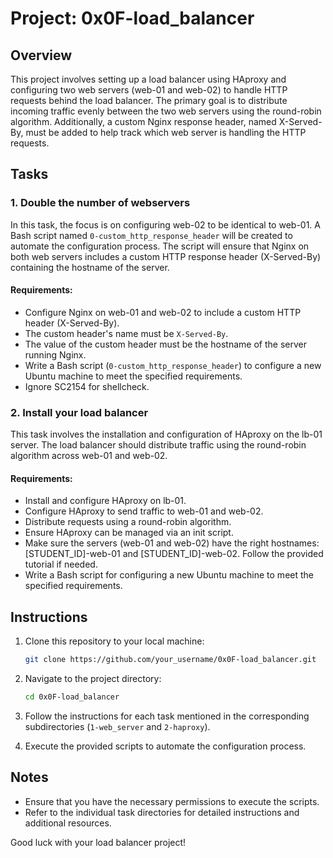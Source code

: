 # Project: 0x0F-load_balancer

## Overview

This project involves setting up a load balancer using HAproxy and configuring two web servers (web-01 and web-02) to handle HTTP requests behind the load balancer. The primary goal is to distribute incoming traffic evenly between the two web servers using the round-robin algorithm. Additionally, a custom Nginx response header, named X-Served-By, must be added to help track which web server is handling the HTTP requests.

## Tasks

### 1. Double the number of webservers

In this task, the focus is on configuring web-02 to be identical to web-01. A Bash script named `0-custom_http_response_header` will be created to automate the configuration process. The script will ensure that Nginx on both web servers includes a custom HTTP response header (X-Served-By) containing the hostname of the server.

#### Requirements:

- Configure Nginx on web-01 and web-02 to include a custom HTTP header (X-Served-By).
- The custom header's name must be `X-Served-By`.
- The value of the custom header must be the hostname of the server running Nginx.
- Write a Bash script (`0-custom_http_response_header`) to configure a new Ubuntu machine to meet the specified requirements.
- Ignore SC2154 for shellcheck.

### 2. Install your load balancer

This task involves the installation and configuration of HAproxy on the lb-01 server. The load balancer should distribute traffic using the round-robin algorithm across web-01 and web-02.

#### Requirements:

- Install and configure HAproxy on lb-01.
- Configure HAproxy to send traffic to web-01 and web-02.
- Distribute requests using a round-robin algorithm.
- Ensure HAproxy can be managed via an init script.
- Make sure the servers (web-01 and web-02) have the right hostnames: [STUDENT_ID]-web-01 and [STUDENT_ID]-web-02. Follow the provided tutorial if needed.
- Write a Bash script for configuring a new Ubuntu machine to meet the specified requirements.

## Instructions

1. Clone this repository to your local machine:

   ```bash
   git clone https://github.com/your_username/0x0F-load_balancer.git
   ```

2. Navigate to the project directory:

   ```bash
   cd 0x0F-load_balancer
   ```

3. Follow the instructions for each task mentioned in the corresponding subdirectories (`1-web_server` and `2-haproxy`).

4. Execute the provided scripts to automate the configuration process.

## Notes

- Ensure that you have the necessary permissions to execute the scripts.
- Refer to the individual task directories for detailed instructions and additional resources.

Good luck with your load balancer project!
